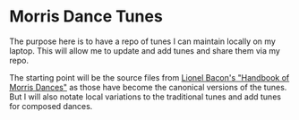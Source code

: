 # Morris Dance Tunes

The purpose here is to have a repo of tunes I can maintain locally on my laptop. This will allow me to update and add tunes and share them via my repo. 

The starting point will be the source files from [Lionel Bacon's "Handbook of Morris Dances"](http://www.themorrisring.org/music/handbook-morris-dances) as those have become the canonical versions of the tunes. But I will also notate local variations to the traditional tunes and add tunes for composed dances. 


